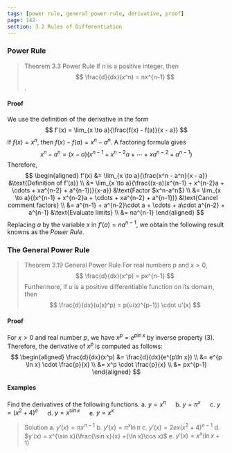 ```yaml
---
tags: [power rule, general power rule, derivative, proof]
page: 142
section: 3.2 Rules of Differentiation
---
```


### Power Rule
>Theorem 3.3 Power Rule
If $n$ is a positive integer, then
$$
\frac{d}{dx}(x^n) = nx^{n-1}
$$.

#### Proof
We use the definition of the derivative in the form
$$
f'(x) = \lim_{x \to a}{\frac{f(x) - f(a)}{x - a}}
$$
If $f(x) = x^n$, then $f(x)-f(a) = x^n - a^n$. A factoring formula gives
$$
x^n - a^n = (x-a)(x^{n-1} + x^{n-2}a + \cdots + xa^{n-2} + a^{n-1})
$$
Therefore,
$$
\begin{aligned}
f'(x) &= \lim_{x \to a}{\frac{x^n - a^n}{x - a}} &\text{Definition of f'(a)} \\
&= \lim_{x \to a}{\frac{(x-a)(x^{n-1} + x^{n-2}a + \cdots + xa^{n-2} + a^{n-1})}{x-a}} &\text{Factor $x^n-a^n$} \\
&= \lim_{x \to a}{(x^{n-1} + x^{n-2}a + \cdots + xa^{n-2} + a^{n-1})} &\text{Cancel comment factors} \\
&= a^{n-1} + a^{n-2}\cdot a + \cdots + a\cdot a^{n-2} + a^{n-1} &\text{Evaluate limits} \\
&= na^{n-1}
\end{aligned}
$$
Replacing $a$ by the variable $x$ in $f'(a) = na^{n-1}$, we obtain the following result knowns as the *Power Rule*.

### The General Power Rule
>Theorem 3.19 General Power Rule
For real numbers $p$ and $x > 0$,
$$
\frac{d}{dx}(x^p) = px^{n-1}
$$
Furthermore, if $u$ is a positive differentiable function on its domain, then
$$
\frac{d}{dx}(u(x)^p) = p(u(x)^{p-1}) \cdot u'(x)
$$

#### Proof
For $x>0$ and real number $p$, we have $x^p = e^{p\ln x}$ by inverse property (3). Therefore, the derivative of $x^p$ is computed as follows:
$$
\begin{aligned}
\frac{d}{dx}(x^p) &= \frac{d}{dx}(e^{p\ln x}) \\
&= e^{p \ln x} \cdot \frac{p}{x} \\
&= x^p \cdot \frac{p}{x} \\
&= px^{p-1}
\end{aligned}
$$

#### Examples
Find the derivatives of the following functions.
a. $y=x^{\pi}$ &emsp; b. $y={\pi}^x$ &emsp; c. $y=(x^2 + 4)^e$ &emsp; d. $y=x^{\sin x}$ &emsp; e. $y=x^x$
>Solution
a. $y'(x) = {\pi}x^{\pi -1}$
b. $y'(x) = {\pi}^x {\ln \pi}$
c. $y'(x) = 2ex(x^2 + 4)^{e-1}$
d. $y'(x) = x^{\sin x}(\frac{\sin x}{x} +{\ln x}\cos x)$
e. $y'(x) = x^x({\ln x} + 1)$
